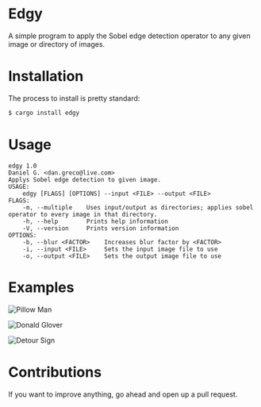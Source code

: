 # Edgy
A simple program to apply the Sobel edge detection operator to any given image or directory of images.

# Installation 
The process to install is pretty standard:
```bash
$ cargo install edgy
```

# Usage
```
edgy 1.0
Daniel G. <dan.greco@live.com>
Applys Sobel edge detection to given image.
USAGE:
    edgy [FLAGS] [OPTIONS] --input <FILE> --output <FILE>
FLAGS:
    -m, --multiple    Uses input/output as directories; applies sobel operator to every image in that directory.
    -h, --help        Prints help information
    -V, --version     Prints version information
OPTIONS:
    -b, --blur <FACTOR>    Increases blur factor by <FACTOR>
    -i, --input <FILE>     Sets the input image file to use
    -o, --output <FILE>    Sets the output image file to use
```
# Examples

![Pillow Man](https://raw.githubusercontent.com/dangreco/edgy/master/examples/PillowManEx.jpg)

![Donald Glover](https://raw.githubusercontent.com/dangreco/edgy/master/examples/DonaldGloverEx.jpg)

![Detour Sign](https://raw.githubusercontent.com/dangreco/edgy/master/examples/DetourEx.jpg)

# Contributions
If you want to improve anything, go ahead and open up a pull request.
